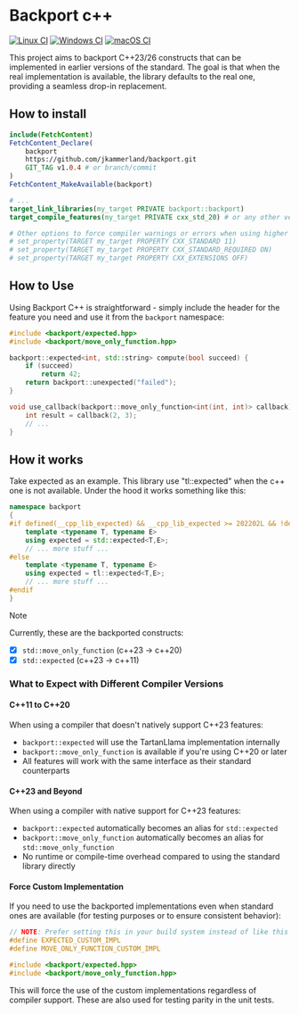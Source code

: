 # Backport c++

[![Linux CI](https://github.com/jkammerland/backport/actions/workflows/ubuntu_ci.yml/badge.svg?branch=master)](https://github.com/jkammerland/backport/actions/workflows/ubuntu_ci.yml)
[![Windows CI](https://github.com/jkammerland/backport/actions/workflows/windows_ci.yml/badge.svg?branch=master)](https://github.com/jkammerland/backport/actions/workflows/windows_ci.yml)
[![macOS CI](https://github.com/jkammerland/backport/actions/workflows/macos_ci.yml/badge.svg?branch=master)](https://github.com/jkammerland/backport/actions/workflows/macos_ci.yml)

This project aims to backport C++23/26 constructs that can be implemented in earlier versions of the standard. The goal is that 
when the real implementation is available, the library defaults to the real one, providing a seamless drop-in replacement.

## How to install

```cmake
include(FetchContent)
FetchContent_Declare(
    backport
    https://github.com/jkammerland/backport.git
    GIT_TAG v1.0.4 # or branch/commit
)
FetchContent_MakeAvailable(backport)

# ...
target_link_libraries(my_target PRIVATE backport::backport)
target_compile_features(my_target PRIVATE cxx_std_20) # or any other version you need...

# Other options to force compiler warnings or errors when using higher than expected standard version
# set_property(TARGET my_target PROPERTY CXX_STANDARD 11)
# set_property(TARGET my_target PROPERTY CXX_STANDARD_REQUIRED ON)
# set_property(TARGET my_target PROPERTY CXX_EXTENSIONS OFF)
```

## How to Use

Using Backport C++ is straightforward - simply include the header for the feature you need and use it from the `backport` namespace:

```cpp
#include <backport/expected.hpp>
#include <backport/move_only_function.hpp>

backport::expected<int, std::string> compute(bool succeed) {
    if (succeed)
        return 42;
    return backport::unexpected("failed");
}

void use_callback(backport::move_only_function<int(int, int)> callback) {
    int result = callback(2, 3);
    // ...
}
```

## How it works
Take expected as an example. This library use "tl::expected" when the c++ one is not available. Under the hood it works something like this:

```cpp
namespace backport
{
#if defined(__cpp_lib_expected) && __cpp_lib_expected >= 202202L && !defined(EXPECTED_CUSTOM_IMPL)
    template <typename T, typename E>
    using expected = std::expected<T,E>;
    // ... more stuff ...
#else
    template <typename T, typename E>
    using expected = tl::expected<T,E>;
    // ... more stuff ...
#endif
}
```

> [!NOTE]  
> Currently, these are the backported constructs:

- [x] `std::move_only_function` (c++23 -> c++20)
- [x] `std::expected` (c++23 -> c++11)

### What to Expect with Different Compiler Versions

#### C++11 to C++20

When using a compiler that doesn't natively support C++23 features:

- `backport::expected` will use the TartanLlama implementation internally
- `backport::move_only_function` is available if you're using C++20 or later
- All features will work with the same interface as their standard counterparts

#### C++23 and Beyond

When using a compiler with native support for C++23 features:

- `backport::expected` automatically becomes an alias for `std::expected`
- `backport::move_only_function` automatically becomes an alias for `std::move_only_function`
- No runtime or compile-time overhead compared to using the standard library directly

#### Force Custom Implementation

If you need to use the backported implementations even when standard ones are available (for testing purposes or to ensure consistent behavior):

```cpp
// NOTE: Prefer setting this in your build system instead of like this
#define EXPECTED_CUSTOM_IMPL
#define MOVE_ONLY_FUNCTION_CUSTOM_IMPL

#include <backport/expected.hpp>
#include <backport/move_only_function.hpp>
```

This will force the use of the custom implementations regardless of compiler support. These are also used for testing parity in the unit tests.
```